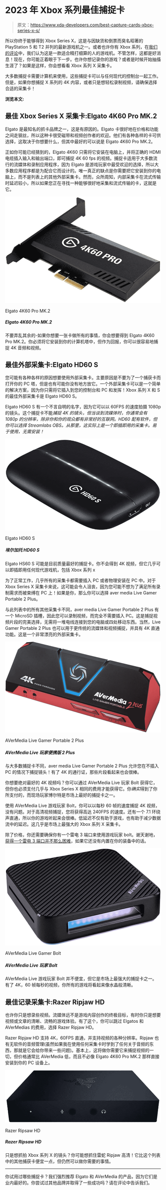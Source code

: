 # 2023 年 Xbox 系列最佳捕捉卡

> 原文：<https://www.xda-developers.com/best-capture-cards-xbox-series-x-s/>

所以你终于能够得到 Xbox Series X，这是与因缺货和倒票而臭名昭著的 PlayStation 5 和 T2 并列的最新游戏机之一。或者也许你有 Xbox 系列，在[我们的评论](https://www.xda-developers.com/xbox-series-s-review/)中，我们认为这是一款适合精打细算的人的游戏机。不管怎样，这都是好消息！现在，你可能正着眼于下一步。也许你想记录你的游戏？或者是时候开始抽搐生涯了？如果是这样，你会想看看 Xbox 系列 X 采集卡。

大多数捕捉卡需要计算机来使用，这些捕捉卡可以与任何现代的控制台一起工作。但是，如果你想捕捉 X 系列的 4K 内容，或者只是想轻松录制视频，请确保选择合适的采集卡！

**浏览本文:**

## 最佳 Xbox Series X 采集卡:Elgato 4K60 Pro MK.2

Elgato 是最知名的抓卡品牌之一，这是有原因的。Elgato 卡很好地在价格和功能之间走钢丝，所以这种卡很受磁带和视频创作者的欢迎。他们有各种各样的卡可供选择，这取决于你想要什么，但其中最好的可以说是 Elgato 4K60 Pro MK.2。

正如你可能已经猜到的，Elgato 4K60 只需将它安装在电脑上，并将正确的 HDMI 电缆插入输入和输出端口，即可捕捉 4K 60 fps 的视频。捕捉卡适用于大多数流行的流媒体和录制应用程序，因为 Elgato 是游戏玩家中最受欢迎的选择，所以大多数应用程序都是为配合它而设计的。唯一真正的缺点是你需要把它安装到你的电脑上，而不是列表上的其他外部采集卡。然而，众所周知，内部采集卡在流式传输时延迟较小，所以如果您正在寻找一种能够很好地采集和流式传输的卡，这就是它。

 <picture>![Don't mess with the rest -- if you want a card that does it all, you'll want to get the Elgato 4K60 Pro MK.2\. You'll have to install it into your computer tower, but in return you'll get easy to capture 4K audio and video.](img/492effea3442531b74b45f63a807cde9.png)</picture> 

Elgato 4K60 Pro MK.2

##### Elgato 4K60 Pro MK.2

不要弄乱其余的-如果你想要一张卡做所有的事情，你会想要得到 Elgato 4K60 Pro MK.2。你必须将它安装到你的计算机塔中，但作为回报，你可以很容易地捕捉 4K 音频和视频。

## 最佳外部采集卡:Elgato HD60 S

您可能有各种各样的原因想要使用外部采集卡。主要原因是不要为了一个捕获卡而打开你的 PC 塔，但是也有可能你没有地方放它。一个外部采集卡可以是一个简单的解决方案，因为你只需将它插入到您的控制台和 PC 和发挥！Xbox 系列 X 和 S 的最佳外部采集卡是 Elgato HD60 S。

Elgato HD60 S 有一个不言自明的名字，因为它可以以 60FPS 的速度拍摄 1080p 的镜头。这个捕捉卡不能*捕捉 4K 的镜头，但当谈到流媒体时，你通常会有 1080p 的分辨率，除非你和你的观众都有非常好的互联网。HD60 配有软件，但你可以选择 Streamlabs OBS。从那里，这实际上是一个即插即用的采集卡。易于使用，无需安装！*

 <picture>![If you plan to stream your gameplay, you'll need an external capture card. Elgato is one of the best in the business and the HD60 S lets you record and stream at 1080p 60fps resolution with zero-lag passthrough and ultra-low latency.](img/bf65e7650d832393cea81ddd77e33b1d.png)</picture> 

Elgato HD60 S

##### 埃尔加托 HD60 S

Elgato HS60 S 可能是目前质量最好的捕捉卡。你不会得到 4K 视频，但它几乎可以即插即用任何现代游戏机，包括 Xbox 系列 x

为了正常工作，几乎所有的采集卡都需要插入 PC 或者物理安装在 PC 中。对于 Xbox Series X 采集卡来说，这可能会令人沮丧，因为您可能不想为了满足所有录制需求而被束缚在 PC 上！如果是你，那么你可以选择 aver media Live Gamer Portable 2 Plus。

与此列表中的所有其他采集卡不同，aver media Live Gamer Portable 2 Plus 有一个 MicroSD 插槽，因此您可以录制视频，而完全不需要插入 PC。这是捕捉视频片段的完美选择，无需将一堆电线连接到您的电脑或四处移动东西。当然，Live Gamer Portable 2 Plus 也可以用于更传统的流媒体和视频捕捉，并具有 4K 直通功能。这是一个非常漂亮的外部采集卡。

 <picture>![Unlike most capture cards, the AVerMedia Live Gamer Portable 2 Plus allows you to capture footage without being plugged into a PC! With a 4K passthrough, that footage will look great, too.](img/d8132121466ec3669f3e6aae663c4364.png)</picture> 

AVerMedia Live Gamer Portable 2 Plus

##### AVerMedia Live 玩家便携版 2 Plus

与大多数捕捉卡不同，aver media Live Gamer Portable 2 Plus 允许您在不插入 PC 的情况下捕捉镜头！有了 4K 的通行证，那些片段看起来也会很棒。

你想要绝对最好的 4K 视频吗？你可以通过 AVerMedia Live 玩家 Bolt 获得它，但你也必须支付几乎与 Xbox Series X 相同的费用才能获得它。你*确实*得到了你所支付的，而现场玩家博尔特是市场上最好的捕捉卡之一。

使用 AVerMedia Live 游戏玩家 Bolt，你可以以每秒 60 帧的速度捕捉 4K 视频，没有问题。对于高清视频捕捉，您将获得高达 240FPS 的速度。还有一个 7.1 环绕声直通，所以你的游戏听起来会很棒。低延迟不仅有助于游戏，也有助于减少数据流中的延迟。这几乎是市场上最强大的 Xbox 系列 X 采集卡。

除了价格，你还需要确保你有一个雷电 3 端口来使用游戏玩家 bolt。谢天谢地，[获得一个雷电 3 端口并不那么困难](https://www.amazon.com/VAVA-Adapter-MacBook-Thunderbolt-Delivery/dp/B084ZDPNTT?tag=xda-3s42u5m-20&ascsubtag=UUxdaUeUpU6900&asc_refurl=https%3A%2F%2Fwww.xda-developers.com%2Fbest-capture-cards-xbox-series-x-s%2F&asc_campaign=Short-Term)，如果它还没有内置在你的装备中的话。

 <picture>![The AVerMedia Live Gamer Bolt isn't cheap, but it's one of the most powerful capture cards on the market. With 4K, 60FPS video, all of your gameplay will look crystal clear.](img/7a3e7a96a326ff42a6af8e0a063ab76f.png)</picture> 

AVerMedia Live Gamer Bolt

##### AVerMedia Live 玩家 Bolt

AVerMedia Live 游戏玩家 Bolt 并不便宜，但它是市场上最强大的捕捉卡之一。有了 4K，60 帧每秒的视频，你所有的游戏将看起来像水晶般清晰。

## 最佳记录采集卡:Razer Ripjaw HD

也许你只是想录些视频。流媒体远不是游戏内容创作的终极目标，有时你只是想要视频或文章的清晰、流畅的游戏体验。有了这个，你可以跳过 Elgatos 和 AVerMedias 的费用，选择 Razer Ripjaw HD。

Razer Ripjaw HD 支持 4K，60FPS 直通，并支持视频的各种分辨率。Ripjaw 也有无软件的音频管理(虽然如果我在使用任何采集卡时学到了任何关于音频的东西，那就是它会给你带来一些问题)。基本上，这将做你需要它来捕捉视频的一切，但价格通常比 AVerMedia 低，而且不必像 Elgato 4K60 Pro MK.2 那样直接安装到你的 PC 设备上。

 <picture>![Just trying to capture Xbox Series X footage? You might want to grab the Razer Ripjaw HD! It's a bit less expensive than the other capture cards on this list, while still doing what you need it to.](img/9f9323b12e5e0c353af62df95b734bf5.png)</picture> 

Razer Ripsaw HD

##### Razer Ripsaw HD

只是想抓拍 Xbox 系列 X 的镜头？你可能想抓住雷蛇 Ripjaw 高清！它比这个列表中的其他捕获卡便宜一点，但仍然可以做你需要的事情。

* * *

你试用过哪些捕捉卡？我们强烈推荐 Elgato 和 AVerMedia 的产品，因为它们是业内最好的。你尝试过其他品牌并取得了一些成功吗？请在评论中告诉我们。